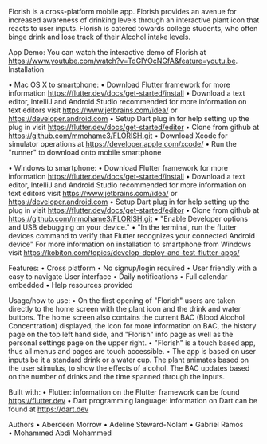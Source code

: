 Florish is a cross-platform mobile app. Florish provides an avenue for increased awareness of drinking levels through an interactive plant icon that reacts to user inputs. Florish is catered towards college students, who often binge drink and lose track of their Alcohol intake levels.

App Demo:
You can watch the interactive demo of Florish at https://www.youtube.com/watch?v=TdGIYOcNGfA&feature=youtu.be.
Installation

• Mac OS X to smartphone:
  • Download Flutter framework for more information https://flutter.dev/docs/get-started/install
  • Download a text editor, IntelliJ and Android Studio recommended for more information on text editors visit https://www.jetbrains.com/idea/ or https://developer.android.com
  • Setup Dart plug in for help setting up the plug in visit https://flutter.dev/docs/get-started/editor
  • Clone from github at https://github.com/mmohame3/FLORISH.git
  • Download Xcode for simulator operations at https://developer.apple.com/xcode/
  • Run the "runner" to download onto mobile smartphone

• Windows to smartphone:
  • Download Flutter framework for more information https://flutter.dev/docs/get-started/install
  • Download a text editor, IntelliJ and Android Studio recommended for more information on text editors visit https://www.jetbrains.com/idea/ or https://developer.android.com
  • Setup Dart plug in for help setting up the plug in visit https://flutter.dev/docs/get-started/editor
  • Clone from github at https://github.com/mmohame3/FLORISH.git
  • "Enable Developer options and USB debugging on your device."
  • "In the terminal, run the flutter devices command to verify that Flutter recognizes your connected Android device"
  For more information on installation to smartphone from Windows visit https://kobiton.com/topics/develop-deploy-and-test-flutter-apps/

Features:
• Cross platform
• No signup/login required
• User friendly with a easy to navigate User interface
• Daily notifications
• Full calendar embedded
• Help resources provided

Usage/how to use:
   • On the first opening of "Florish" users are taken directly to the home screen with the plant icon and the drink and water buttons. The home screen also contains the current BAC (Blood Alcohol Concentration) displayed, the icon for more information on BAC, the history page on the top left hand side, and "Florish" info page as well as the personal settings page on the upper right.
   • "Florish" is a touch based app, thus all menus and pages are touch accessible.
   • The app is based on user inputs be it a standard drink or a water cup. The plant animates based on the user stimulus, to show the effects of alcohol. The BAC updates based on the number of drinks and the time spanned through the inputs.

Built with:
• Flutter: information on the Flutter framework can be found https://flutter.dev
• Dart programming language: information on Dart can be found at https://dart.dev

Authors
• Aberdeen Morrow
• Adeline Steward-Nolam
• Gabriel Ramos
• Mohammed Abdi Mohammed
